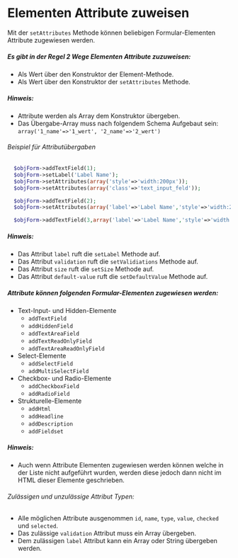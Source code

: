 # Elementen Attribute zuweisen


Mit der `setAttributes` Methode können beliebigen Formular-Elementen Attribute zugewiesen werden.



##### Es gibt in der Regel 2 Wege Elementen Attribute zuzuweisen:

* Als Wert über den Konstruktor der Element-Methode.
* Als Wert über den Konstruktor der `setAttributes` Methode.


##### Hinweis:


* Attribute werden als Array dem Konstruktor übergeben.
* Das Übergabe-Array muss nach folgendem Schema Aufgebaut sein: `array('1_name'=>'1_wert', '2_name'=>'2_wert')`


###### Beispiel für Attributübergaben


```php
  $objForm->addTextField(1);
  $objForm->setLabel('Label Name');
  $objForm->setAttributes(array('style'=>'width:200px'));
  $objForm->setAttributes(array('class'=>'text_input_feld'));

  $objForm->addTextField(2);
  $objForm->setAttributes(array('label'=>'Label Name','style'=>'width:200px','class'=>'text_input_feld'));

  $objForm->addTextField(3,array('label'=>'Label Name','style'=>'width:200px','class'=>'text_input_feld'));
```


##### Hinweis:


* Das Attribut `label` ruft die `setLabel` Methode auf.
* Das Attribut `validation` ruft die `setValidiations` Methode auf.
* Das Attribut `size` ruft die `setSize` Methode auf.
* Das Attribut `default-value` ruft die `setDefaultValue` Methode auf.


##### Attribute können folgenden Formular-Elementen zugewiesen werden:


* Text-Input- und Hidden-Elemente
  * `addTextField`
  * `addHiddenField`
  * `addTextAreaField`
  * `addTextReadOnlyField`
  * `addTextAreaReadOnlyField`
* Select-Elemente
  * `addSelectField`
  * `addMultiSelectField`
* Checkbox- und Radio-Elemente
  * `addCheckboxField`
  * `addRadioField`
* Strukturelle-Elemente
  * `addHtml`
  * `addHeadline`
  * `addDescription`
  * `addFieldset`


##### Hinweis:


* Auch wenn Attribute Elementen zugewiesen werden können welche in der Liste nicht aufgeführt wurden, werden diese jedoch dann nicht im HTML dieser Elemente geschrieben.


###### Zulässigen und unzulässige Attribut Typen:


* Alle möglichen Attribute ausgenommen `id`, `name`, `type`, `value`, `checked` und `selected`.
* Das zulässige `validation` Attribut muss ein Array übergeben.
* Dem zulässigen `label` Attribut kann ein Array oder String übergeben werden.